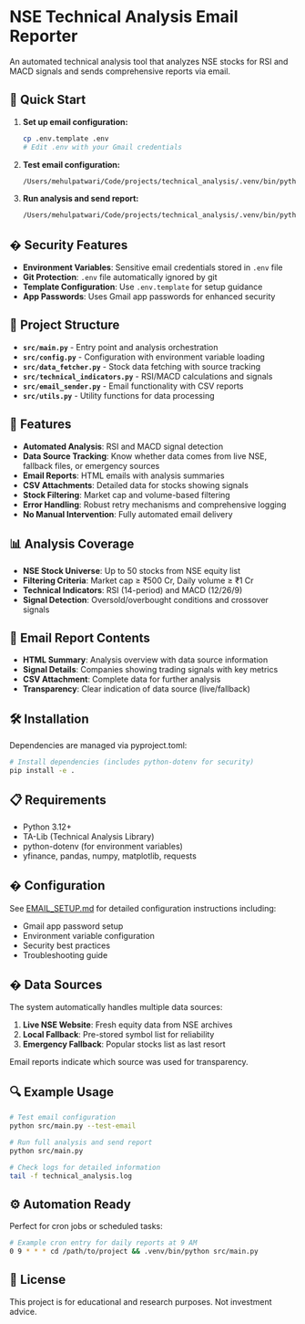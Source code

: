# NSE Technical Analysis Email Reporter

An automated technical analysis tool that analyzes NSE stocks for RSI and MACD signals and sends comprehensive reports via email.

## 🚀 Quick Start

1. **Set up email configuration:**
   ```bash
   cp .env.template .env
   # Edit .env with your Gmail credentials
   ```

2. **Test email configuration:**
   ```bash
   /Users/mehulpatwari/Code/projects/technical_analysis/.venv/bin/python src/main.py --test-email
   ```

3. **Run analysis and send report:**
   ```bash
   /Users/mehulpatwari/Code/projects/technical_analysis/.venv/bin/python src/main.py
   ```

## � Security Features

- **Environment Variables**: Sensitive email credentials stored in `.env` file
- **Git Protection**: `.env` file automatically ignored by git
- **Template Configuration**: Use `.env.template` for setup guidance
- **App Passwords**: Uses Gmail app passwords for enhanced security

## 📁 Project Structure

- **`src/main.py`** - Entry point and analysis orchestration
- **`src/config.py`** - Configuration with environment variable loading
- **`src/data_fetcher.py`** - Stock data fetching with source tracking
- **`src/technical_indicators.py`** - RSI/MACD calculations and signals
- **`src/email_sender.py`** - Email functionality with CSV reports
- **`src/utils.py`** - Utility functions for data processing

## 🔧 Features

- **Automated Analysis**: RSI and MACD signal detection
- **Data Source Tracking**: Know whether data comes from live NSE, fallback files, or emergency sources
- **Email Reports**: HTML emails with analysis summaries
- **CSV Attachments**: Detailed data for stocks showing signals
- **Stock Filtering**: Market cap and volume-based filtering
- **Error Handling**: Robust retry mechanisms and comprehensive logging
- **No Manual Intervention**: Fully automated email delivery

## 📊 Analysis Coverage

- **NSE Stock Universe**: Up to 50 stocks from NSE equity list
- **Filtering Criteria**: Market cap ≥ ₹500 Cr, Daily volume ≥ ₹1 Cr
- **Technical Indicators**: RSI (14-period) and MACD (12/26/9)
- **Signal Detection**: Oversold/overbought conditions and crossover signals

## 📧 Email Report Contents

- **HTML Summary**: Analysis overview with data source information
- **Signal Details**: Companies showing trading signals with key metrics
- **CSV Attachment**: Complete data for further analysis
- **Transparency**: Clear indication of data source (live/fallback)

## 🛠 Installation

Dependencies are managed via pyproject.toml:
```bash
# Install dependencies (includes python-dotenv for security)
pip install -e .
```

## 📋 Requirements

- Python 3.12+
- TA-Lib (Technical Analysis Library)
- python-dotenv (for environment variables)
- yfinance, pandas, numpy, matplotlib, requests

## � Configuration

See [EMAIL_SETUP.md](EMAIL_SETUP.md) for detailed configuration instructions including:
- Gmail app password setup
- Environment variable configuration
- Security best practices
- Troubleshooting guide

## � Data Sources

The system automatically handles multiple data sources:
1. **Live NSE Website**: Fresh equity data from NSE archives
2. **Local Fallback**: Pre-stored symbol list for reliability
3. **Emergency Fallback**: Popular stocks list as last resort

Email reports indicate which source was used for transparency.

## 🔍 Example Usage

```bash
# Test email configuration
python src/main.py --test-email

# Run full analysis and send report
python src/main.py

# Check logs for detailed information
tail -f technical_analysis.log
```

## ⚙️ Automation Ready

Perfect for cron jobs or scheduled tasks:
```bash
# Example cron entry for daily reports at 9 AM
0 9 * * * cd /path/to/project && .venv/bin/python src/main.py
```

## 📝 License

This project is for educational and research purposes. Not investment advice.